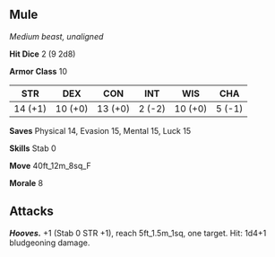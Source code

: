 ## Mule

*Medium beast, unaligned*

**Hit Dice** 2 (9 2d8)

**Armor Class** 10

| STR     | DEX     | CON     | INT     | WIS     | CHA     |
|---------|---------|---------|---------|---------|---------|
| 14 (+1) | 10 (+0) | 13 (+0) |  2 (-2) | 10 (+0) |  5 (-1) |

**Saves** Physical 14, Evasion 15, Mental 15, Luck 15

**Skills** Stab 0

**Move** 40ft\_12m\_8sq\_F

**Morale** 8

## Attacks

***Hooves.*** +1 (Stab 0 STR +1), reach 5ft\_1.5m\_1sq, one target. Hit: 1d4+1 bludgeoning damage.

